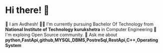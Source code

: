 # Hi there! 👋
🚀 I am Avdhesh!
🧑‍🎓 I'm  currently pursuing Bachelor Of Technology from **National Institute of Technology kurukshetra** in Computer Engineering
🤖 I'm exploing Open Source community.
💬 Ask me about **python,FastApi,github,MYSQL,DBMS,PostreSql,RestApi,C++,Operating System**
